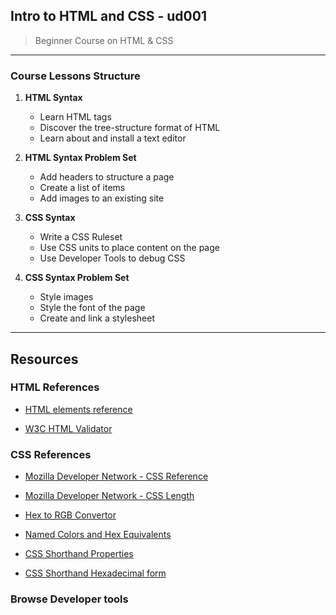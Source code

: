 ## Intro to HTML and CSS - ud001
> Beginner Course on HTML & CSS
---
### Course Lessons Structure


1. **HTML Syntax**

    - Learn HTML tags
    - Discover the tree-structure format of HTML
    - Learn about and install a text editor

2. **HTML Syntax Problem Set**

    - Add headers to structure a page
    - Create a list of items
    - Add images to an existing site

3. **CSS Syntax**

    - Write a CSS Ruleset
    - Use CSS units to place content on the page
    - Use Developer Tools to debug CSS

4. **CSS Syntax Problem Set**

    - Style images
    - Style the font of the page
    - Create and link a stylesheet
---

## Resources

### HTML References

- [HTML elements reference](https://developer.mozilla.org/en-US/docs/Web/HTML/Element)

- [W3C HTML Validator](https://validator.w3.org/#validate_by_input)

### CSS References

- [Mozilla Developer Network - CSS Reference](https://developer.mozilla.org/en-US/docs/Web/CSS/Reference)

- [Mozilla Developer Network - CSS Length](https://developer.mozilla.org/en-US/docs/Web/CSS/length)

- [Hex to RGB Convertor](http://hex.colorrrs.com/)

- [Named Colors and Hex Equivalents](https://css-tricks.com/snippets/css/named-colors-and-hex-equivalents/)

- [CSS Shorthand Properties](https://developer.mozilla.org/en-US/docs/Web/CSS/Shorthand_properties)

- [CSS Shorthand Hexadecimal form](https://en.wikipedia.org/wiki/Web_colors#Shorthand_hexadecimal_form)


### Browse Developer tools


